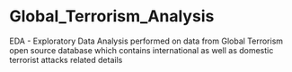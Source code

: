 # Global_Terrorism_Analysis

EDA - Exploratory Data Analysis performed on data from Global Terrorism open source database which contains international as well as domestic terrorist attacks related details
